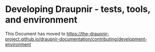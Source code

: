 # Developing Draupnir - tests, tools, and environment

This Document has moved to https://the-draupnir-project.github.io/draupnir-documentation/contributing/development-environment
